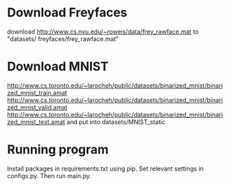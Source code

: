 # Download Freyfaces
download http://www.cs.nyu.edu/~roweis/data/frey_rawface.mat to "datasets/    freyfaces/frey_rawface.mat"

# Download MNIST 
http://www.cs.toronto.edu/~larocheh/public/datasets/binarized_mnist/binarized_mnist_train.amat
http://www.cs.toronto.edu/~larocheh/public/datasets/binarized_mnist/binarized_mnist_valid.amat
http://www.cs.toronto.edu/~larocheh/public/datasets/binarized_mnist/binarized_mnist_test.amat
and put into datasets/MNIST_static

# Running program
Install packages in requirements.txt using pip. Set relevant settings in configs.py. Then run main.py.
